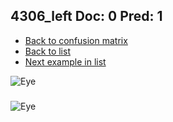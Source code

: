 ## 4306_left Doc: 0 Pred: 1
- [Back to confusion matrix](https://github.com/juliandewit/kaggle_retinopathy/blob/master/matrix.md)
- [Back to list](https://github.com/juliandewit/kaggle_retinopathy/blob/master/lists/01/list.md)
- [Next example in list](https://github.com/juliandewit/kaggle_retinopathy/blob/master/lists/01/43/43061_right.md)

![Eye](https://retinopaty.blob.core.windows.net/size1024/4306_left_0.jpeg)

### 

![Eye]()
